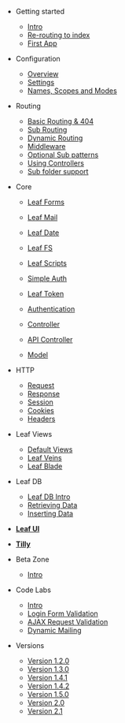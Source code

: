 * Getting started
	* [Intro](2.0/intro/)
	* [Re-routing to index](2.0/intro/htaccess.md)
	* [First App](2.0/intro/first.md)

* Configuration
	* [Overview](2.0/config/)
	* [Settings](2.0/config/settings.md)
	* [Names, Scopes and Modes](2.0/config/nsm.md)

* Routing
	* [Basic Routing & 404](2.0/routing/)
	* [Sub Routing](2.0/routing/sub-routing.md)
	* [Dynamic Routing](2.0/routing/dynamic.md)
	* [Middleware](2.0/routing/middleware.md)
	* [Optional Sub patterns](2.0/routing/sub-patterns.md)
	* [Using Controllers](2.0/routing/controller.md)
	* [Sub folder support](2.0/routing/sub-folder.md)

* Core
	* [Leaf Forms](2.0/core/forms.md)
	* [Leaf Mail](2.0/core/mail.md)
	* [Leaf Date](2.0/core/date.md)
	* [Leaf FS](2.0/core/fs.md)
	* [Leaf Scripts](2.0/core/scripts.md)
	
	* [Simple Auth](2.0/core/auth.md)
	* [Leaf Token](2.0/core/token.md)
	* [Authentication](2.0/core/authentication.md)
	
	* [Controller](2.0/core/controller.md)
	* [API Controller](2.0/core/api-controller.md)
	* [Model](2.0/core/model.md)

* HTTP
	* [Request](2.0/http/request.md)
	* [Response](2.0/http/response.md)
	* [Session](2.0/http/session.md)
	* [Cookies](2.0/http/cookies.md)
	* [Headers](2.0/http/headers.md)

* Leaf Views
	* [Default Views](2.0/views/default.md)
	* [Leaf Veins](2.0/views/veins.md)
	* [Leaf Blade](2.0/views/blade.md)

* Leaf DB
	* [Leaf DB Intro](2.0/database/)
	* [Retrieving Data](2.0/database/select)
	* [Inserting Data](2.0/database/insert)

* [**Leaf UI**](ui/)

* [**Tilly**](tilly/)

* Beta Zone
	* [Intro](2.0/beta-zone/)

* Code Labs
	* [Intro](codelabs/)
	* [Login Form Validation](codelabs/v2.x/form-validation/login/)
	* [AJAX Request Validation](codelabs/v2.x/form-validation/ajax/)
	* [Dynamic Mailing](codelabs/v2.x/mail/dynamic-mail-templating/)
	
* Versions
	* [Version 1.2.0](https://leaf-docs.netlify.app/v1.2.0/index.html)
	* [Version 1.3.0](https://leaf-docs.netlify.app/v1.3.0/index.html)
	* [Version 1.4.1](https://leaf-docs.netlify.app/v1.4.1/index.html)
	* [Version 1.4.2](https://leaf-docs.netlify.app/v1.4.2/index.html)
	* [Version 1.5.0](https://leaf-docs.netlify.app/v1.5.0/index.html)
	* [Version 2.0](2.0/)
	* [Version 2.1](2.1-alpha/)

